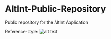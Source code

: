 # AltInt-Public-Repository
Public repository for the AltInt Application

Reference-style: 
![alt text][logo]

[logo]: https://dl.dropboxusercontent.com/u/30493646/Interval/AltIntIconFullicon640x960.png "Interval Fitnes Timer"
